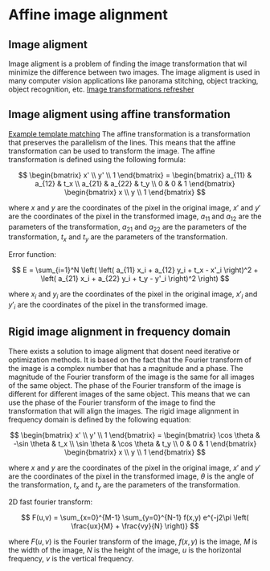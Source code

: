 # Affine image alignment

## Image aligment

Image aligment is a problem of finding the image transformation that wil minimize the difference between two images. The image aligment is used in many computer vision applications like panorama stitching, object tracking, object recognition, etc.
[Image transformations refresher](https://www.youtube.com/watch?v=B8kMB6Hv2eI)

## Image aligment using affine transformation

[Example template matching](https://www.youtube.com/watch?v=1_hwFc8PXVE)
The affine transformation is a transformation that preserves the parallelism of the lines. This means that the affine transformation can be used to transform the image. The affine transformation is defined using the following formula:

$$ 
\begin{bmatrix}
x' \\
y' \\
1
\end{bmatrix} = \begin{bmatrix}
a_{11} & a_{12} & t_x \\
a_{21} & a_{22} & t_y \\
0 & 0 & 1
\end{bmatrix} \begin{bmatrix}
x \\
y \\
1
\end{bmatrix}
$$

where $x$ and $y$ are the coordinates of the pixel in the original image, $x'$ and $y'$ are the coordinates of the pixel in the transformed image, $a_{11}$ and $a_{12}$ are the parameters of the transformation, $a_{21}$ and $a_{22}$ are the parameters of the transformation, $t_x$ and $t_y$ are the parameters of the transformation.

Error function:

$$ E = \sum_{i=1}^N \left( \left( a_{11} x_i + a_{12} y_i + t_x - x'_i \right)^2 + \left( a_{21} x_i + a_{22} y_i + t_y - y'_i \right)^2 \right) $$

where $x_i$ and $y_i$ are the coordinates of the pixel in the original image, $x'_i$ and $y'_i$ are the coordinates of the pixel in the transformed image.

## Rigid image alignment in frequency domain

There exists a solution to image aligment that dosent need iterative or optimization methods. It is based on the fact that the Fourier transform of the image is a complex number that has a magnitude and a phase. The magnitude of the Fourier transform of the image is the same for all images of the same object. The phase of the Fourier transform of the image is different for different images of the same object. This means that we can use the phase of the Fourier transform of the image to find the transformation that will align the images. The rigid image alignment in frequency domain is defined by the following equation:

$$ 
\begin{bmatrix}
x' \\
y' \\
1
\end{bmatrix} = \begin{bmatrix}
\cos \theta & -\sin \theta & t_x \\
\sin \theta & \cos \theta & t_y \\
0 & 0 & 1
\end{bmatrix} \begin{bmatrix}
x \\
y \\
1
\end{bmatrix}
$$

where $x$ and $y$ are the coordinates of the pixel in the original image, $x'$ and $y'$ are the coordinates of the pixel in the transformed image, $\theta$ is the angle of the transformation, $t_x$ and $t_y$ are the parameters of the transformation.

2D fast fourier transform:

$$ F(u,v) = \sum_{x=0}^{M-1} \sum_{y=0}^{N-1} f(x,y) e^{-j2\pi \left( \frac{ux}{M} + \frac{vy}{N} \right)} $$

where $F(u,v)$ is the Fourier transform of the image, $f(x,y)$ is the image, $M$ is the width of the image, $N$ is the height of the image, $u$ is the horizontal frequency, $v$ is the vertical frequency.
